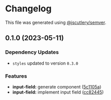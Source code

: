 # Changelog

This file was generated using [@jscutlery/semver](https://github.com/jscutlery/semver).

## 0.1.0 (2023-05-11)

### Dependency Updates

* `styles` updated to version `0.3.0`

### Features

* **input-field:** generate component ([5c1105a](https://github.com/Novatics/novatics-ui/commit/5c1105ab1e67fe6aac96121f252af19b1c580444))
* **input-field:** implement input field ([cc82445](https://github.com/Novatics/novatics-ui/commit/cc8244599e431729b92d9ab3dcceb99610cd7811))
